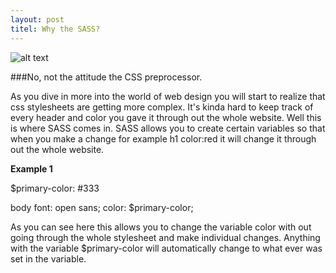 ```yaml
---
layout: post
titel: Why the SASS?
---
```


![alt text](http://media02.hongkiat.com/getting-started-saas/sass-getting-started.jpg "sass logo")


###No, not the attitude the CSS preprocessor.

As you dive in more into the world of web design you will start to realize that css stylesheets are getting more complex. It's kinda hard to keep track of every header and color you gave it through out the whole website. Well this is where SASS comes in. SASS allows you to create certain variables so that when you make a change for example h1 color:red it will change it through out the whole website.

<b>Example 1</b>

$primary-color:  #333

body
  font: open sans;
  color: $primary-color;
  
  As you can see here this allows you to change the variable color with out going through the whole stylesheet and make individual changes. Anything with the variable $primary-color will automatically change to what ever was set in the variable.

